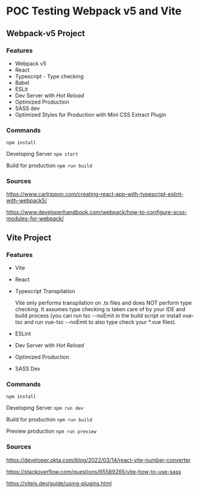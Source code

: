 # POC Testing Webpack v5 and Vite

## Webpack-v5 Project

### Features

- Webpack v5
- React
- Typescript - Type checking
- Babel
- ESLit
- Dev Server with *Hot Reload*
- Optimized Production
- SASS dev
- Optimized Styles for Production with Mini CSS Extract Plugin

### Commands

`npm install`

Developing Server `npm start`

Build for production `npm run build`


### Sources

https://www.carlrippon.com/creating-react-app-with-typescript-eslint-with-webpack5/

https://www.developerhandbook.com/webpack/how-to-configure-scss-modules-for-webpack/

## Vite Project

### Features

- Vite
- React
- Typescript Transpilation
  
  Vite only performs transpilation on .ts files and does NOT perform type checking. It assumes type checking is taken care of by your IDE and build process (you can run tsc --noEmit in the build script or install vue-tsc and run vue-tsc --noEmit to also type check your *.vue files).
- ESLint
- Dev Server with *Hot Reload*
- Optimized Production
- SASS Dev

### Commands

`npm install`

Developing Server `npm run dev`

Build for production `npm run build`

Preview production `npm run preview`

### Sources

https://developer.okta.com/blog/2022/03/14/react-vite-number-converter

https://stackoverflow.com/questions/65589265/vite-how-to-use-sass

https://vitejs.dev/guide/using-plugins.html
